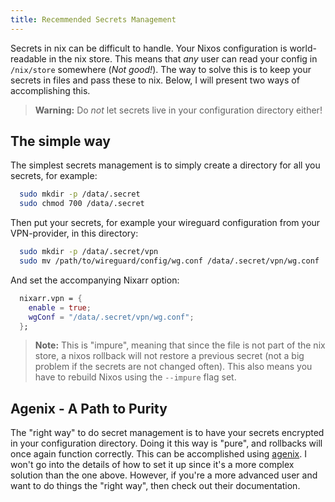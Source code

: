 ```yaml
---
title: Recemmended Secrets Management
---
```


Secrets in nix can be difficult to handle. Your Nixos configuration is
world-readable in the nix store. This means that _any_ user can read your
config in `/nix/store` somewhere (_Not good!_). The way to solve this is to
keep your secrets in files and pass these to nix. Below, I will present two
ways of accomplishing this.

> **Warning:** Do _not_ let secrets live in your configuration directory either!

## The simple way

The simplest secrets management is to simply create a directory for all you
secrets, for example:

```sh
  sudo mkdir -p /data/.secret
  sudo chmod 700 /data/.secret
```

Then put your secrets, for example your wireguard configuration from your
VPN-provider, in this directory:

```sh
  sudo mkdir -p /data/.secret/vpn
  sudo mv /path/to/wireguard/config/wg.conf /data/.secret/vpn/wg.conf
```

And set the accompanying Nixarr option:

```nix
  nixarr.vpn = {
    enable = true;
    wgConf = "/data/.secret/vpn/wg.conf";
  };
```

> **Note:** This is "impure", meaning that since the file is not part of the nix
> store, a nixos rollback will not restore a previous secret (not a big problem
> if the secrets are not changed often). This also means you have to rebuild Nixos
> using the `--impure` flag set.

## Agenix - A Path to Purity

The "right way" to do secret management is to have your secrets encrypted in
your configuration directory. Doing it this way is "pure", and rollbacks
will once again function correctly. This can be accomplished using
[agenix](https://github.com/ryantm/agenix). I won't go into the details of how
to set it up since it's a more complex solution than the one above. However,
if you're a more advanced user and want to do things the "right way", then
check out their documentation.

